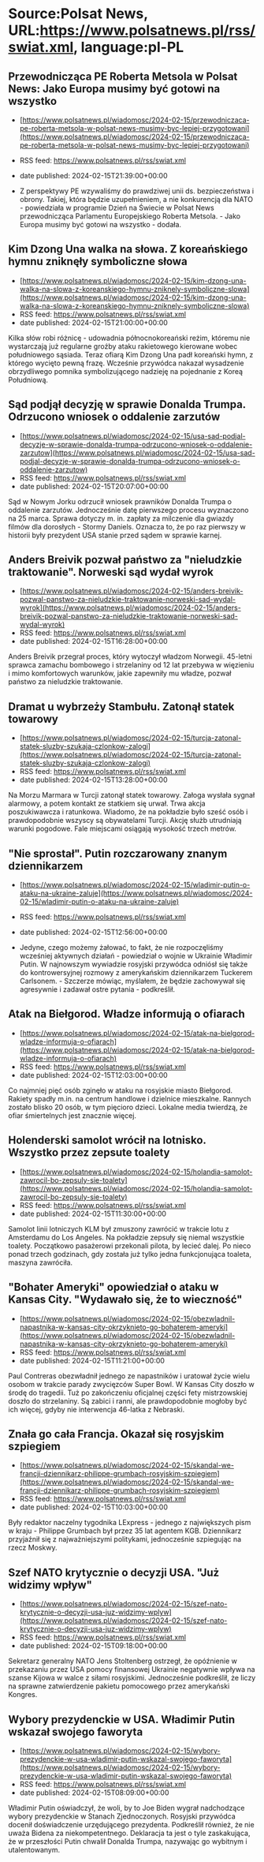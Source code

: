 # Source:Polsat News, URL:https://www.polsatnews.pl/rss/swiat.xml, language:pl-PL

## Przewodnicząca PE Roberta Metsola w Polsat News: Jako Europa musimy być gotowi na wszystko
 - [https://www.polsatnews.pl/wiadomosc/2024-02-15/przewodniczaca-pe-roberta-metsola-w-polsat-news-musimy-byc-lepiej-przygotowani](https://www.polsatnews.pl/wiadomosc/2024-02-15/przewodniczaca-pe-roberta-metsola-w-polsat-news-musimy-byc-lepiej-przygotowani)
 - RSS feed: https://www.polsatnews.pl/rss/swiat.xml
 - date published: 2024-02-15T21:39:00+00:00

- Z perspektywy PE wzywaliśmy do prawdziwej unii ds. bezpieczeństwa i obrony. Takiej, która będzie uzupełnieniem, a nie konkurencją dla NATO - powiedziała w programie Dzień na Świecie w Polsat News przewodnicząca Parlamentu Europejskiego Roberta Metsola. - Jako Europa musimy być gotowi na wszystko - dodała.

## Kim Dzong Una walka na słowa. Z koreańskiego hymnu zniknęły symboliczne słowa
 - [https://www.polsatnews.pl/wiadomosc/2024-02-15/kim-dzong-una-walka-na-slowa-z-koreanskiego-hymnu-zniknely-symboliczne-slowa](https://www.polsatnews.pl/wiadomosc/2024-02-15/kim-dzong-una-walka-na-slowa-z-koreanskiego-hymnu-zniknely-symboliczne-slowa)
 - RSS feed: https://www.polsatnews.pl/rss/swiat.xml
 - date published: 2024-02-15T21:00:00+00:00

Kilka słów robi różnicę - udowadnia północnokoreański reżim, któremu nie wystarczają już regularne groźby ataku rakietowego kierowane wobec południowego sąsiada. Teraz ofiarą Kim Dzong Una padł koreański hymn, z którego wycięto pewną frazę. Wcześnie przywódca nakazał wysadzenie obrzydliwego pomnika symbolizującego nadzieję na pojednanie z Koreą Południową.

## Sąd podjął decyzję w sprawie Donalda Trumpa. Odrzucono wniosek o oddalenie zarzutów
 - [https://www.polsatnews.pl/wiadomosc/2024-02-15/usa-sad-podjal-decyzje-w-sprawie-donalda-trumpa-odrzucono-wniosek-o-oddalenie-zarzutow](https://www.polsatnews.pl/wiadomosc/2024-02-15/usa-sad-podjal-decyzje-w-sprawie-donalda-trumpa-odrzucono-wniosek-o-oddalenie-zarzutow)
 - RSS feed: https://www.polsatnews.pl/rss/swiat.xml
 - date published: 2024-02-15T20:07:00+00:00

Sąd w Nowym Jorku odrzucił wniosek prawników Donalda Trumpa o oddalenie zarzutów. Jednocześnie datę pierwszego procesu wyznaczono na 25 marca. Sprawa dotyczy m. in. zapłaty za milczenie dla gwiazdy filmów dla dorosłych - Stormy Daniels. Oznacza to, że po raz pierwszy w historii były prezydent USA stanie przed sądem w sprawie karnej.

## Anders Breivik pozwał państwo za "nieludzkie traktowanie". Norweski sąd wydał wyrok
 - [https://www.polsatnews.pl/wiadomosc/2024-02-15/anders-breivik-pozwal-panstwo-za-nieludzkie-traktowanie-norweski-sad-wydal-wyrok](https://www.polsatnews.pl/wiadomosc/2024-02-15/anders-breivik-pozwal-panstwo-za-nieludzkie-traktowanie-norweski-sad-wydal-wyrok)
 - RSS feed: https://www.polsatnews.pl/rss/swiat.xml
 - date published: 2024-02-15T16:28:00+00:00

Anders Breivik przegrał proces, który wytoczył władzom Norwegii. 45-letni sprawca zamachu bombowego i strzelaniny od 12 lat przebywa w więzieniu i mimo komfortowych warunków, jakie zapewniły mu władze, pozwał państwo za nieludzkie traktowanie.

## Dramat u wybrzeży Stambułu. Zatonął statek towarowy
 - [https://www.polsatnews.pl/wiadomosc/2024-02-15/turcja-zatonal-statek-sluzby-szukaja-czlonkow-zalogi](https://www.polsatnews.pl/wiadomosc/2024-02-15/turcja-zatonal-statek-sluzby-szukaja-czlonkow-zalogi)
 - RSS feed: https://www.polsatnews.pl/rss/swiat.xml
 - date published: 2024-02-15T13:28:00+00:00

Na Morzu Marmara w Turcji zatonął statek towarowy. Załoga wysłała sygnał alarmowy, a potem kontakt ze statkiem się urwał. Trwa akcja poszukiwawcza i ratunkowa. Wiadomo, że na pokładzie było sześć osób i prawdopodobnie wszyscy są obywatelami Turcji. Akcję służb utrudniają warunki pogodowe. Fale miejscami osiągają wysokość trzech metrów.

## "Nie sprostał". Putin rozczarowany znanym dziennikarzem
 - [https://www.polsatnews.pl/wiadomosc/2024-02-15/wladimir-putin-o-ataku-na-ukraine-zaluje](https://www.polsatnews.pl/wiadomosc/2024-02-15/wladimir-putin-o-ataku-na-ukraine-zaluje)
 - RSS feed: https://www.polsatnews.pl/rss/swiat.xml
 - date published: 2024-02-15T12:56:00+00:00

- Jedyne, czego możemy żałować, to fakt, że nie rozpoczęliśmy wcześniej aktywnych działań - powiedział o wojnie w Ukrainie Władimir Putin. W najnowszym wywiadzie rosyjski przywódca odniósł się także do kontrowersyjnej rozmowy z amerykańskim dziennikarzem Tuckerem Carlsonem. - Szczerze mówiąc, myślałem, że będzie zachowywał się agresywnie i zadawał ostre pytania - podkreślił.

## Atak na Biełgorod. Władze informują o ofiarach
 - [https://www.polsatnews.pl/wiadomosc/2024-02-15/atak-na-bielgorod-wladze-informuja-o-ofiarach](https://www.polsatnews.pl/wiadomosc/2024-02-15/atak-na-bielgorod-wladze-informuja-o-ofiarach)
 - RSS feed: https://www.polsatnews.pl/rss/swiat.xml
 - date published: 2024-02-15T12:03:00+00:00

Co najmniej pięć osób zginęło w ataku na rosyjskie miasto Biełgorod. Rakiety spadły m.in. na centrum handlowe i dzielnice mieszkalne. Rannych zostało blisko 20 osób, w tym pięcioro dzieci. Lokalne media twierdzą, że ofiar śmiertelnych jest znacznie więcej.

## Holenderski samolot wrócił na lotnisko. Wszystko przez zepsute toalety
 - [https://www.polsatnews.pl/wiadomosc/2024-02-15/holandia-samolot-zawrocil-bo-zepsuly-sie-toalety](https://www.polsatnews.pl/wiadomosc/2024-02-15/holandia-samolot-zawrocil-bo-zepsuly-sie-toalety)
 - RSS feed: https://www.polsatnews.pl/rss/swiat.xml
 - date published: 2024-02-15T11:30:00+00:00

Samolot linii lotniczych KLM był zmuszony zawrócić w trakcie lotu z Amsterdamu do Los Angeles. Na pokładzie zepsuły się niemal wszystkie toalety. Początkowo pasażerowi przekonali pilota, by lecieć dalej. Po nieco ponad trzech godzinach, gdy została już tylko jedna funkcjonująca toaleta, maszyna zawróciła.

## "Bohater Ameryki" opowiedział o ataku w Kansas City. "Wydawało się, że to wieczność"
 - [https://www.polsatnews.pl/wiadomosc/2024-02-15/obezwladnil-napastnika-w-kansas-city-okrzyknieto-go-bohaterem-ameryki](https://www.polsatnews.pl/wiadomosc/2024-02-15/obezwladnil-napastnika-w-kansas-city-okrzyknieto-go-bohaterem-ameryki)
 - RSS feed: https://www.polsatnews.pl/rss/swiat.xml
 - date published: 2024-02-15T11:21:00+00:00

Paul Contreras obezwładnił jednego ze napastników i uratował życie wielu osobom w trakcie parady zwycięzców Super Bowl. W Kansas City doszło w środę do tragedii. Tuż po zakończeniu oficjalnej części fety mistrzowskiej doszło do strzelaniny. Są zabici i ranni, ale prawdopodobnie mogłoby być ich więcej, gdyby nie interwencja 46-latka z Nebraski.

## Znała go cała Francja. Okazał się rosyjskim szpiegiem
 - [https://www.polsatnews.pl/wiadomosc/2024-02-15/skandal-we-francji-dziennikarz-philippe-grumbach-rosyjskim-szpiegiem](https://www.polsatnews.pl/wiadomosc/2024-02-15/skandal-we-francji-dziennikarz-philippe-grumbach-rosyjskim-szpiegiem)
 - RSS feed: https://www.polsatnews.pl/rss/swiat.xml
 - date published: 2024-02-15T10:03:00+00:00

Były redaktor naczelny tygodnika LExpress - jednego z największych pism w kraju - Philippe Grumbach był przez 35 lat agentem KGB. Dziennikarz przyjaźnił się z najważniejszymi politykami, jednocześnie szpiegując na rzecz Moskwy.

## Szef NATO krytycznie o decyzji USA. "Już widzimy wpływ"
 - [https://www.polsatnews.pl/wiadomosc/2024-02-15/szef-nato-krytycznie-o-decyzji-usa-juz-widzimy-wplyw](https://www.polsatnews.pl/wiadomosc/2024-02-15/szef-nato-krytycznie-o-decyzji-usa-juz-widzimy-wplyw)
 - RSS feed: https://www.polsatnews.pl/rss/swiat.xml
 - date published: 2024-02-15T09:18:00+00:00

Sekretarz generalny NATO Jens Stoltenberg ostrzegł, że opóźnienie w przekazaniu przez USA pomocy finansowej Ukrainie negatywnie wpływa na szanse Kijowa w walce z siłami rosyjskimi. Jednocześnie podkreślił, że liczy na sprawne zatwierdzenie pakietu pomocowego przez amerykański Kongres.

## Wybory prezydenckie w USA. Władimir Putin wskazał swojego faworyta
 - [https://www.polsatnews.pl/wiadomosc/2024-02-15/wybory-prezydenckie-w-usa-wladimir-putin-wskazal-swojego-faworyta](https://www.polsatnews.pl/wiadomosc/2024-02-15/wybory-prezydenckie-w-usa-wladimir-putin-wskazal-swojego-faworyta)
 - RSS feed: https://www.polsatnews.pl/rss/swiat.xml
 - date published: 2024-02-15T08:09:00+00:00

Władimir Putin oświadczył, że woli, by to Joe Biden wygrał nadchodzące wybory prezydenckie w Stanach Zjednoczonych. Rosyjski przywódca docenił doświadczenie urzędującego prezydenta. Podkreślił również, że nie uważa Bidena za niekompetentnego. Deklaracja ta jest o tyle zaskakująca, że w przeszłości Putin chwalił Donalda Trumpa, nazywając go wybitnym i utalentowanym.

